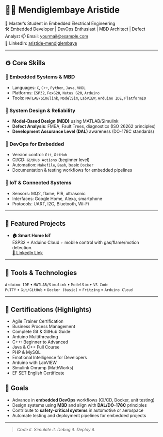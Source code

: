 # 👨‍💻 Mendiglembaye Aristide

🎯 Master’s Student in Embedded Electrical Engineering  
🛠️ Embedded Developer | DevOps Enthusiast | MBD Architect | Defect Analyst
📫 Email: yourmail@example.com  
🔗 LinkedIn: [aristide-mendiglembaye](https://linkedin.com/in/aristide-mendiglembaye-1503b7242)

---

## ⚙️ Core Skills

### 🔧 Embedded Systems & MBD
- Languages: `C`, `C++`, `Python`, `Java`, `VHDL`
- Platforms: `ESP32`, `FoxG20`, `Netus G20`, `Arduino`
- Tools: `MATLAB/Simulink`, `ModelSim`, `LabVIEW`, `Arduino IDE`, `PlatformIO`

### 📐 System Design & Reliability
- **Model-Based Design (MBD)** using MATLAB/Simulink
- **Defect Analysis**: FMEA, Fault Trees, diagnostics (ISO 26262 principles)
- **Development Assurance Level (DAL)** awareness (DO-178C standards)

### 🚀 DevOps for Embedded
- Version control: `Git`, `GitHub`
- CI/CD: `GitHub Actions` (beginner level)
- Automation: `Makefile`, `Bash`, basic `Docker`
- Documentation & testing workflows for embedded pipelines

### 📡 IoT & Connected Systems
- Sensors: MQ2, flame, PIR, ultrasonic
- Interfaces: Google Home, Alexa, smartphone
- Protocols: UART, I2C, Bluetooth, Wi-Fi

---

## 📂 Featured Projects

- **🏠 Smart Home IoT**  
  ESP32 + Arduino Cloud + mobile control with gas/flame/motion detection.  
  [🔗 LinkedIn Link](https://www.linkedin.com/posts/aristide-mendiglembaye-1503b7242_engineering-iot-homeautomation-activity-7211558164922544128-naRw?utm_source=share&utm_medium=member_desktop&rcm=ACoAADw3LwwBtRFE3xN2rqj-y1XM0Swi8kuACUo)

---

## 🧰 Tools & Technologies

`Arduino IDE` • `MATLAB/Simulink` • `ModelSim` • `VS Code`  
`PuTTY` • `Git/GitHub` • `Docker (basic)` • `Fritzing` • `Arduino Cloud`

---

## 📜 Certifications (Highlights)

- Agile Trainer Certification  
- Business Process Management  
- Complete Git & GitHub Guide  
- Arduino Multithreading  
- C++: Beginner to Advanced  
- Java & C++ Full Course  
- PHP & MySQL  
- Emotional Intelligence for Developers  
- Arduino with LabVIEW  
- Simulink Onramp (MathWorks)  
- EF SET English Certificate


## 🎯 Goals

- Advance in **embedded DevOps** workflows (CI/CD, Docker, unit testing)
- Design systems using **MBD** and align with **DAL/DO-178C** principles
- Contribute to **safety-critical systems** in automotive or aerospace
- Automate testing and deployment pipelines for embedded projects

---

> *Code it. Simulate it. Debug it. Deploy it.*
